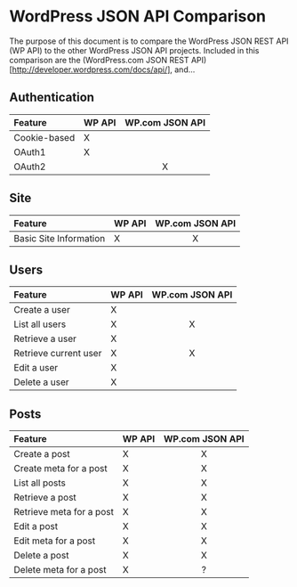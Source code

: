 # WordPress JSON API Comparison

The purpose of this document is to compare the WordPress JSON REST API (WP
API) to the other WordPress JSON API projects.  Included in this comparison
are the (WordPress.com JSON REST API)[http://developer.wordpress.com/docs/api/],
and...

## Authentication

| Feature                  | WP API | WP.com JSON API  |
|:-------------------------|:-------|:----------------:|
| Cookie-based             | X      |                  |
| OAuth1                   | X      |                  |
| OAuth2                   |        | X                |

## Site

| Feature                  | WP API | WP.com JSON API |
|:-------------------------|:-------|:---------------:|
| Basic Site Information   | X      | X               |


## Users

| Feature                  | WP API  | WP.com JSON API |
|:-------------------------|:--------|:---------------:|
| Create a user            | X       |                 |
| List all users           | X       | X               |
| Retrieve a user          | X       |                 |
| Retrieve current user    | X       | X               |
| Edit a user              | X       |                 |
| Delete a user            | X       |                 |

## Posts

| Feature                  | WP API | WP.com JSON API |
|:-------------------------|:-------|:---------------:|
| Create a post            | X      | X               |
| Create meta for a post   | X      | X               |
| List all posts           | X      | X               |
| Retrieve a post          | X      | X               |
| Retrieve meta for a post | X      | X               |
| Edit a post              | X      | X               |
| Edit meta for a post     | X      | X               |
| Delete a post            | X      | X               |
| Delete meta for a post   | X      | ?               |
